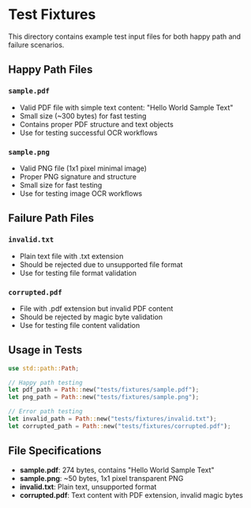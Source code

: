 # Test Fixtures

This directory contains example test input files for both happy path
and failure scenarios.

## Happy Path Files

### `sample.pdf`

- Valid PDF file with simple text content: "Hello World Sample Text"
- Small size (~300 bytes) for fast testing
- Contains proper PDF structure and text objects
- Use for testing successful OCR workflows

### `sample.png`

- Valid PNG file (1x1 pixel minimal image)
- Proper PNG signature and structure
- Small size for fast testing
- Use for testing image OCR workflows

## Failure Path Files

### `invalid.txt`

- Plain text file with .txt extension
- Should be rejected due to unsupported file format
- Use for testing file format validation

### `corrupted.pdf`

- File with .pdf extension but invalid PDF content
- Should be rejected by magic byte validation
- Use for testing file content validation

## Usage in Tests

```rust
use std::path::Path;

// Happy path testing
let pdf_path = Path::new("tests/fixtures/sample.pdf");
let png_path = Path::new("tests/fixtures/sample.png");

// Error path testing
let invalid_path = Path::new("tests/fixtures/invalid.txt");
let corrupted_path = Path::new("tests/fixtures/corrupted.pdf");
```

## File Specifications

- **sample.pdf**: 274 bytes, contains "Hello World Sample Text"
- **sample.png**: ~50 bytes, 1x1 pixel transparent PNG
- **invalid.txt**: Plain text, unsupported format
- **corrupted.pdf**: Text content with PDF extension, invalid magic bytes

